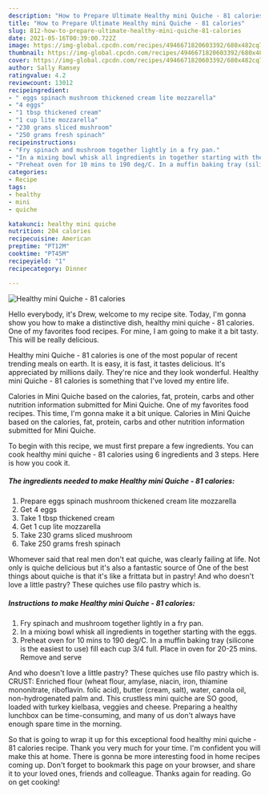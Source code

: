 ```yaml
---
description: "How to Prepare Ultimate Healthy mini Quiche - 81 calories"
title: "How to Prepare Ultimate Healthy mini Quiche - 81 calories"
slug: 812-how-to-prepare-ultimate-healthy-mini-quiche-81-calories
date: 2021-05-16T00:39:00.722Z
image: https://img-global.cpcdn.com/recipes/4946671820603392/680x482cq70/healthy-mini-quiche-81-calories-recipe-main-photo.jpg
thumbnail: https://img-global.cpcdn.com/recipes/4946671820603392/680x482cq70/healthy-mini-quiche-81-calories-recipe-main-photo.jpg
cover: https://img-global.cpcdn.com/recipes/4946671820603392/680x482cq70/healthy-mini-quiche-81-calories-recipe-main-photo.jpg
author: Sally Ramsey
ratingvalue: 4.2
reviewcount: 13012
recipeingredient:
- " eggs spinach mushroom thickened cream lite mozzarella"
- "4 eggs"
- "1 tbsp thickened cream"
- "1 cup lite mozzarella"
- "230 grams sliced mushroom"
- "250 grams fresh spinach"
recipeinstructions:
- "Fry spinach and mushroom together lightly in a fry pan."
- "In a mixing bowl whisk all ingredients in together starting with the eggs."
- "Preheat oven for 10 mins to 190 deg/C. In a muffin baking tray (silicone is the easiest to use) fill each cup 3/4 full. Place in oven for 20-25 mins. Remove and serve"
categories:
- Recipe
tags:
- healthy
- mini
- quiche

katakunci: healthy mini quiche 
nutrition: 204 calories
recipecuisine: American
preptime: "PT12M"
cooktime: "PT45M"
recipeyield: "1"
recipecategory: Dinner

---
```



![Healthy mini Quiche - 81 calories](https://img-global.cpcdn.com/recipes/4946671820603392/680x482cq70/healthy-mini-quiche-81-calories-recipe-main-photo.jpg)

Hello everybody, it's Drew, welcome to my recipe site. Today, I'm gonna show you how to make a distinctive dish, healthy mini quiche - 81 calories. One of my favorites food recipes. For mine, I am going to make it a bit tasty. This will be really delicious.

Healthy mini Quiche - 81 calories is one of the most popular of recent trending meals on earth. It is easy, it is fast, it tastes delicious. It's appreciated by millions daily. They're nice and they look wonderful. Healthy mini Quiche - 81 calories is something that I've loved my entire life.

Calories in Mini Quiche based on the calories, fat, protein, carbs and other nutrition information submitted for Mini Quiche. One of my favorites food recipes. This time, I&#39;m gonna make it a bit unique. Calories in Mini Quiche based on the calories, fat, protein, carbs and other nutrition information submitted for Mini Quiche.


To begin with this recipe, we must first prepare a few ingredients. You can cook healthy mini quiche - 81 calories using 6 ingredients and 3 steps. Here is how you cook it.

<!--inarticleads1-->

##### The ingredients needed to make Healthy mini Quiche - 81 calories:

1. Prepare  eggs spinach mushroom thickened cream lite mozzarella
1. Get 4 eggs
1. Take 1 tbsp thickened cream
1. Get 1 cup lite mozzarella
1. Take 230 grams sliced mushroom
1. Take 250 grams fresh spinach


Whomever said that real men don&#39;t eat quiche, was clearly failing at life. Not only is quiche delicious but it&#39;s also a fantastic source of One of the best things about quiche is that it&#39;s like a frittata but in pastry! And who doesn&#39;t love a little pastry? These quiches use filo pastry which is. 

<!--inarticleads2-->

##### Instructions to make Healthy mini Quiche - 81 calories:

1. Fry spinach and mushroom together lightly in a fry pan.
1. In a mixing bowl whisk all ingredients in together starting with the eggs.
1. Preheat oven for 10 mins to 190 deg/C. In a muffin baking tray (silicone is the easiest to use) fill each cup 3/4 full. Place in oven for 20-25 mins. Remove and serve


And who doesn&#39;t love a little pastry? These quiches use filo pastry which is. CRUST: Enriched flour (wheat flour, amylase, niacin, iron, thiamine mononitrate, riboflavin. folic acid), butter (cream, salt), water, canola oil, non-hydrogenated palm and. This crustless mini quiche are SO good, loaded with turkey kielbasa, veggies and cheese. Preparing a healthy lunchbox can be time-consuming, and many of us don&#39;t always have enough spare time in the morning. 

So that is going to wrap it up for this exceptional food healthy mini quiche - 81 calories recipe. Thank you very much for your time. I'm confident you will make this at home. There is gonna be more interesting food in home recipes coming up. Don't forget to bookmark this page on your browser, and share it to your loved ones, friends and colleague. Thanks again for reading. Go on get cooking!
